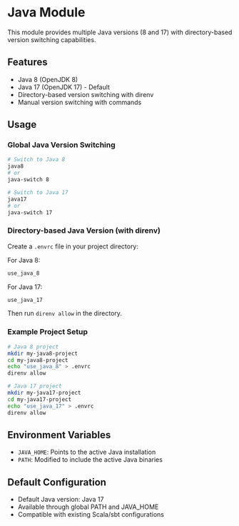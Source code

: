 # Java Module

This module provides multiple Java versions (8 and 17) with directory-based version switching capabilities.

## Features

- Java 8 (OpenJDK 8)
- Java 17 (OpenJDK 17) - Default
- Directory-based version switching with direnv
- Manual version switching with commands

## Usage

### Global Java Version Switching

```bash
# Switch to Java 8
java8
# or
java-switch 8

# Switch to Java 17
java17
# or
java-switch 17
```

### Directory-based Java Version (with direnv)

Create a `.envrc` file in your project directory:

For Java 8:
```bash
use_java_8
```

For Java 17:
```bash
use_java_17
```

Then run `direnv allow` in the directory.

### Example Project Setup

```bash
# Java 8 project
mkdir my-java8-project
cd my-java8-project
echo "use_java_8" > .envrc
direnv allow

# Java 17 project
mkdir my-java17-project
cd my-java17-project
echo "use_java_17" > .envrc
direnv allow
```

## Environment Variables

- `JAVA_HOME`: Points to the active Java installation
- `PATH`: Modified to include the active Java binaries

## Default Configuration

- Default Java version: Java 17
- Available through global PATH and JAVA_HOME
- Compatible with existing Scala/sbt configurations